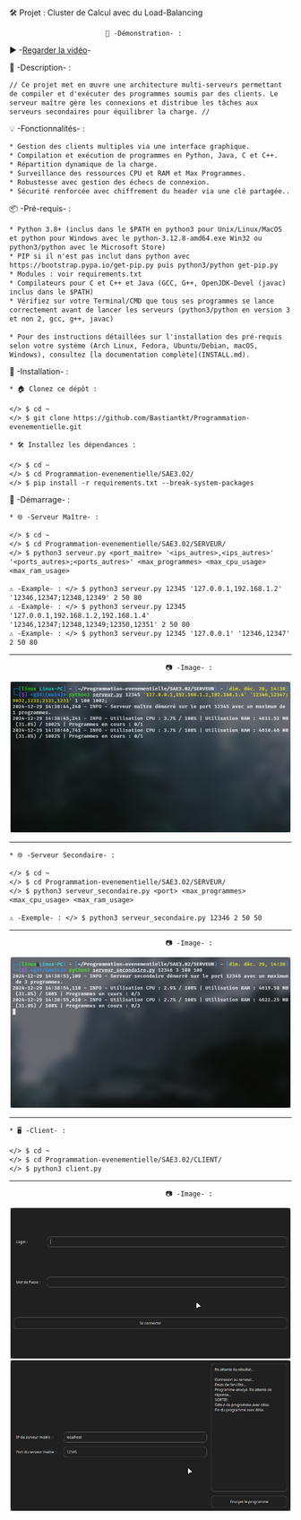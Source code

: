 🛠️ Projet : Cluster de Calcul avec du Load-Balancing

							🎥 -Démonstration- : 
	
 ▶️ -[Regarder la vidéo](https://drive.google.com/file/d/1bKXcfdShKR9zl6xLlGAzUsQhfO8umSdE/preview)-
	

📜 -Description- :

	// Ce projet met en œuvre une architecture multi-serveurs permettant de compiler et d'exécuter des programmes soumis par des clients. Le serveur maître gère les connexions et distribue les tâches aux serveurs secondaires pour équilibrer la charge. //

💡 -Fonctionnalités- :

	* Gestion des clients multiples via une interface graphique.
	* Compilation et exécution de programmes en Python, Java, C et C++.
	* Répartition dynamique de la charge.
	* Surveillance des ressources CPU et RAM et Max Programmes.
	* Robustesse avec gestion des échecs de connexion.
	* Sécurité renforcée avec chiffrement du header via une clé partagée..

📦 -Pré-requis- :

	* Python 3.8+ (inclus dans le $PATH en python3 pour Unix/Linux/MacOS et python pour Windows avec le python-3.12.8-amd64.exe Win32 ou python3/python avec le Microsoft Store)
	* PIP si il n'est pas inclut dans python avec https://bootstrap.pypa.io/get-pip.py puis python3/python get-pip.py
	* Modules : voir requirements.txt
	* Compilateurs pour C et C++ et Java (GCC, G++, OpenJDK-Devel (javac) inclus dans le $PATH)
	* Vérifiez sur votre Terminal/CMD que tous ses programmes se lance correctement avant de lancer les serveurs (python3/python en version 3 et non 2, gcc, g++, javac)

	* Pour des instructions détaillées sur l'installation des pré-requis selon votre système (Arch Linux, Fedora, Ubuntu/Debian, macOS, Windows), consultez [la documentation complète](INSTALL.md).

🔧 -Installation- :

	* 🏠 Clonez ce dépôt :
	
	</> $ cd ~
	</> $ git clone https://github.com/Bastiantkt/Programmation-evenementielle.git

	* 🛠 Installez les dépendances :
	
	</> $ cd ~
	</> $ cd Programmation-evenementielle/SAE3.02/
	</> $ pip install -r requirements.txt --break-system-packages

🚀 -Démarrage- :

	* 🌐 -Serveur Maître- :
	
	</> $ cd ~
	</> $ cd Programmation-evenementielle/SAE3.02/SERVEUR/
	</> $ python3 serveur.py <port_maitre> '<ips_autres>,<ips_autres>' '<ports_autres>;<ports_autres>' <max_programmes> <max_cpu_usage> <max_ram_usage>

	⚠️ -Example- : </> $ python3 serveur.py 12345 '127.0.0.1,192.168.1.2' '12346,12347;12348,12349' 2 50 80
	⚠️ -Example- : </> $ python3 serveur.py 12345 '127.0.0.1,192.168.1.2,192.168.1.4' '12346,12347;12348,12349;12350,12351' 2 50 80
	⚠️ -Example- : </> $ python3 serveur.py 12345 '127.0.0.1' '12346,12347' 2 50 80

-------------------------------------------------------------------------------------------------------------------------------

					                       📷 -Image- :
<p align="center"> 
<img src="IMAGES/Screenshot2.png" alt="Aperçu de l'application" width="500">
</p>

-------------------------------------------------------------------------------------------------------------------------------	
	
	* 🌐 -Serveur Secondaire- :
	
	</> $ cd ~
	</> $ cd Programmation-evenementielle/SAE3.02/SERVEUR/
	</> $ python3 serveur_secondaire.py <port> <max_programmes> <max_cpu_usage> <max_ram_usage>

	⚠️ -Exemple- : </> $ python3 serveur_secondaire.py 12346 2 50 50
						    
-------------------------------------------------------------------------------------------------------------------------------

					                       📷 -Image- :
<p align="center"> 
<img src="IMAGES/Screenshot3.png" alt="Aperçu de l'application" width="500">
</p>

-------------------------------------------------------------------------------------------------------------------------------	
						    
	* 🖥 -Client- :
	
	</> $ cd ~
	</> $ cd Programmation-evenementielle/SAE3.02/CLIENT/
	</> $ python3 client.py

-------------------------------------------------------------------------------------------------------------------------------
					                       📷 -Image- :
<p align="center">  
  <img src="IMAGES/Screenshot4.png" alt="Image 1" width="500">
  <img src="IMAGES/Screenshot1.png" alt="Image 2" width="500">
</p>



	